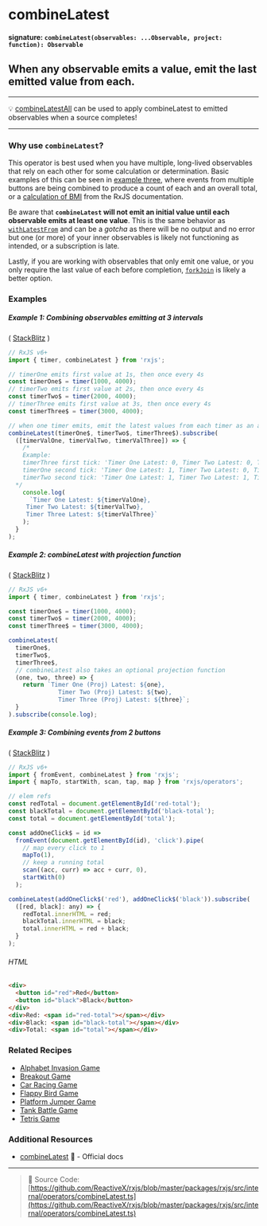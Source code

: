 # combineLatest

#### signature: `combineLatest(observables: ...Observable, project: function): Observable`

## When any observable emits a value, emit the last emitted value from each.

---

💡 [combineLatestAll](combineall.md) can be used to apply combineLatest to emitted
observables when a source completes!

---

### Why use `combineLatest`?

This operator is best used when you have multiple, long-lived observables that
rely on each other for some calculation or determination. Basic examples of this
can be seen in [example three](#example-3-combining-events-from-2-buttons),
where events from multiple buttons are being combined to produce a count of each
and an overall total, or a
[calculation of BMI](http://reactivex.io/rxjs/class/es6/Observable.js~Observable.html#instance-method-combineLatest)
from the RxJS documentation.

Be aware that **`combineLatest` will not emit an initial value until each
observable emits at least one value**. This is the same behavior as
[`withLatestFrom`](withlatestfrom.md) and can be a _gotcha_ as there will be no
output and no error but one (or more) of your inner observables is likely not
functioning as intended, or a subscription is late.

Lastly, if you are working with observables that only emit one value, or you
only require the last value of each before completion, [`forkJoin`](forkjoin.md)
is likely a better option.



### Examples

##### Example 1: Combining observables emitting at 3 intervals

(
[StackBlitz](https://stackblitz.com/edit/typescript-vadvm2?file=index.ts&devtoolsheight=100)
)

```js
// RxJS v6+
import { timer, combineLatest } from 'rxjs';

// timerOne emits first value at 1s, then once every 4s
const timerOne$ = timer(1000, 4000);
// timerTwo emits first value at 2s, then once every 4s
const timerTwo$ = timer(2000, 4000);
// timerThree emits first value at 3s, then once every 4s
const timerThree$ = timer(3000, 4000);

// when one timer emits, emit the latest values from each timer as an array
combineLatest(timerOne$, timerTwo$, timerThree$).subscribe(
  ([timerValOne, timerValTwo, timerValThree]) => {
    /*
  	Example:
    timerThree first tick: 'Timer One Latest: 0, Timer Two Latest: 0, Timer Three Latest: 0
    timerOne second tick: 'Timer One Latest: 1, Timer Two Latest: 0, Timer Three Latest: 0
    timerTwo second tick: 'Timer One Latest: 1, Timer Two Latest: 1, Timer Three Latest: 0
  */
    console.log(
      `Timer One Latest: ${timerValOne},
     Timer Two Latest: ${timerValTwo},
     Timer Three Latest: ${timerValThree}`
    );
  }
);
```

##### Example 2: combineLatest with projection function

(
[StackBlitz](https://stackblitz.com/edit/typescript-prtbvd?file=index.ts&devtoolsheight=100)
)

```js
// RxJS v6+
import { timer, combineLatest } from 'rxjs';

const timerOne$ = timer(1000, 4000);
const timerTwo$ = timer(2000, 4000);
const timerThree$ = timer(3000, 4000);

combineLatest(
  timerOne$,
  timerTwo$,
  timerThree$,
  // combineLatest also takes an optional projection function
  (one, two, three) => {
    return `Timer One (Proj) Latest: ${one}, 
              Timer Two (Proj) Latest: ${two}, 
              Timer Three (Proj) Latest: ${three}`;
  }
).subscribe(console.log);
```

##### Example 3: Combining events from 2 buttons

(
[StackBlitz](https://stackblitz.com/edit/typescript-ihcxud?file=index.ts&devtoolsheight=50)
)

```js
// RxJS v6+
import { fromEvent, combineLatest } from 'rxjs';
import { mapTo, startWith, scan, tap, map } from 'rxjs/operators';

// elem refs
const redTotal = document.getElementById('red-total');
const blackTotal = document.getElementById('black-total');
const total = document.getElementById('total');

const addOneClick$ = id =>
  fromEvent(document.getElementById(id), 'click').pipe(
    // map every click to 1
    mapTo(1),
    // keep a running total
    scan((acc, curr) => acc + curr, 0),
    startWith(0)
  );

combineLatest(addOneClick$('red'), addOneClick$('black')).subscribe(
  ([red, black]: any) => {
    redTotal.innerHTML = red;
    blackTotal.innerHTML = black;
    total.innerHTML = red + black;
  }
);
```

###### HTML

```html
<div>
  <button id="red">Red</button>
  <button id="black">Black</button>
</div>
<div>Red: <span id="red-total"></span></div>
<div>Black: <span id="black-total"></span></div>
<div>Total: <span id="total"></span></div>
```

### Related Recipes

- [Alphabet Invasion Game](../../recipes/alphabet-invasion-game.md)
- [Breakout Game](../../recipes/breakout-game.md)
- [Car Racing Game](../../recipes/car-racing-game.md)
- [Flappy Bird Game](../../recipes/flappy-bird-game.md)
- [Platform Jumper Game](../../recipes/platform-jumper-game.md)
- [Tank Battle Game](../../recipes/tank-battle-game.md)
- [Tetris Game](../../recipes/tetris-game.md)

### Additional Resources

- [combineLatest](https://rxjs.dev/api/index/function/combineLatest) 📰 -
  Official docs

---

> 📁 Source Code:
> [https://github.com/ReactiveX/rxjs/blob/master/packages/rxjs/src/internal/operators/combineLatest.ts](https://github.com/ReactiveX/rxjs/blob/master/packages/rxjs/src/internal/operators/combineLatest.ts)
